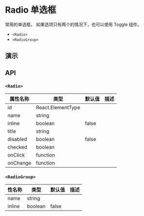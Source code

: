 # Radio 单选框 [<i class="icon icon-edit2" ></i>](https://github.com/rsuite/rsuite.github.io/blob/master/src/components/radio/index.md)

常用的单选框。 如果选项只有两个的情况下，也可以使用 Toggle 组件。

- `<Radio>`
- `<RadioGroup>`

## 演示

<!--{demo}-->



## API
### `<Radio>`
| 属性名称     | 类型          | 默认值   | 描述  |
|----------|-------------|-------|-----|
| id       | React.ElementType |       |     |
| name     | string      |       |     |
| inline   | boolean     | false |     |
| title    | string      |       |     |
| disabled | boolean     | false |     |
| checked  | boolean     |       |     |
| onClick  | function    |       |     |
| onChange | function    |       |     |

### `<RadioGroup>`

| 性名称    | 类型      | 默认值   | 描述  |
|--------|---------|-------|-----|
| name   | string  |       |     |
| inline | boolean | false |     |
